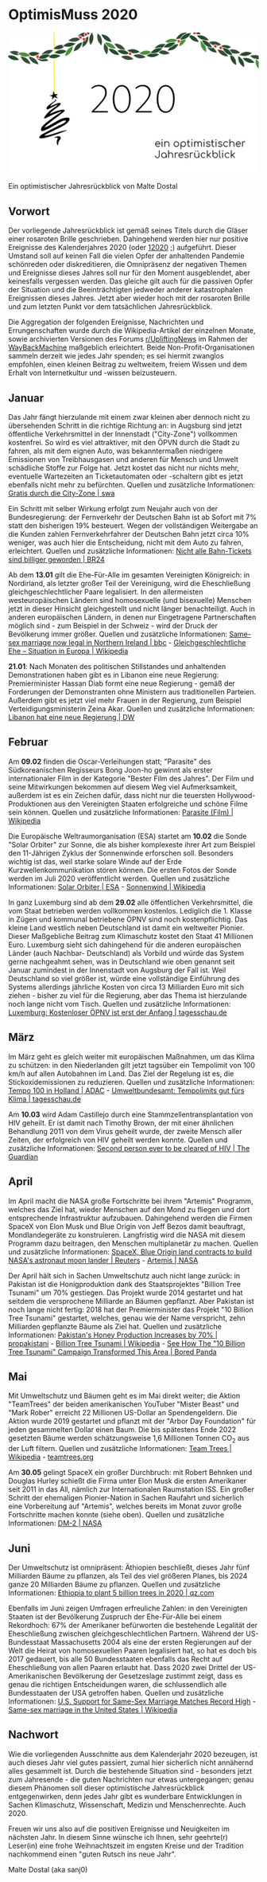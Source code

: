 # OptimisMuss 2020
![2020 - ein optimistischer Jahresrückblick](https://github.com/sanj0/OptimisMuss/blob/main/OptimisMuss2020_white_bg.png)

Ein optimistischer Jahresrückblick von Malte Dostal

## Vorwort

Der vorliegende Jahresrückblick ist gemäß seines Titels durch die Gläser einer rosaroten Brille geschrieben. Dahingehend werden hier nur positive Ereignisse des Kalenderjahres 2020 (oder [12020](https://de.wikipedia.org/wiki/Holozän-Kalender) ;) aufgeführt. Dieser Umstand soll auf keinen Fall die vielen Opfer der anhaltenden Pandemie schönreden oder diskreditieren, die Omnipräsenz der negativen Themen und Ereignisse dieses Jahres soll nur für den Moment ausgeblendet, aber keinesfalls vergessen werden. Das gleiche gilt auch für die passiven Opfer der Situation und die Beeinträchtigten jedweder anderer katastrophalen Ereignissen dieses Jahres. 
Jetzt aber wieder hoch mit der rosaroten Brille und zum letzten Punkt vor dem tatsächlichen Jahresrückblick.

Die Aggregation der folgenden Ereignisse, Nachrichten und Errungenschaften wurde durch die Wikipedia-Artikel der einzelnen Monate, sowie archivierten Versionen des Forums [r/UpliftingNews](https://www.reddit.com/r/UpliftingNews) im Rahmen der [WayBackMachine](https://archive.org/web/) maßgeblich erleichtert. Beide Non-Profit-Organisationen sammeln derzeit wie jedes Jahr spenden; es sei hiermit zwanglos empfohlen, einen kleinen Beitrag zu weltweitem, freiem Wissen und dem Erhalt von Internetkultur und -wissen beizusteuern.
 

## Januar

Das Jahr fängt hierzulande mit einem zwar kleinen aber dennoch nicht zu übersehenden Schritt in die richtige Richtung an: in Augsburg sind jetzt öffentliche Verkehrsmittel in der Innenstadt ("City-Zone") vollkommen kostenfrei. So wird es viel attraktiver, mit den ÖPVN durch die Stadt zu fahren, als mit dem eignen Auto, was bekanntermaßen niedrigere Emissionen von Treibhausgasen und anderen für Mensch und Umwelt schädliche Stoffe zur Folge hat. Jetzt kostet das nicht nur nichts mehr, eventuelle Wartezeiten an Ticketautomaten oder -schaltern gibt es jetzt ebenfalls nicht mehr zu befürchten. 
Quellen und zusätzliche Informationen: [Gratis durch die City-Zone | swa](https://www.sw-augsburg.de/magazin/detail/gratis-durch-die-city-zone/) 

Ein Schritt mit selber Wirkung erfolgt zum Neujahr auch von der Bundesregierung: der Fernverkehr der Deutschen Bahn ist ab Sofort mit 7% statt den bisherigen 19% besteuert. Wegen der vollständigen Weitergabe an die Kunden zahlen Fernverkehrfahrer der Deutschen Bahn jetzt circa 10% weniger, was auch hier die Entscheidung, nicht mit dem Auto zu fahren, erleichtert.
Quellen und zusätzliche Informationen: [Nicht alle Bahn-Tickets sind billiger geworden | BR24](https://www.br.de/nachrichten/deutschland-welt/nicht-alle-bahn-tickets-sind-billiger-geworden,Rmcg1SM)

Ab dem **13.01** gilt die Ehe-Für-Alle im gesamten Vereinigten Königreich: in Nordirland, als letzter großer Teil der Vereinigung, wird die Eheschließung gleichgeschlechtlicher Paare  legalisiert. In den allermeisten westeuropäischen Ländern sind homosexuelle (und bisexuelle) Menschen jetzt in dieser Hinsicht gleichgestellt und nicht länger benachteiligt. Auch in anderen europäischen Ländern, in denen nur Eingetragene Partnerschaften möglich sind - zum Beispiel in der Schweiz - wird der Druck der Bevölkerung immer größer.
Quellen und zusätzliche Informationen: [Same-sex marriage now legal in Northern Ireland | bbc](https://www.bbc.com/news/uk-northern-ireland-51086276) - [Gleichgeschlechtliche Ehe – Situation in Europa | Wikipedia ](https://de.wikipedia.org/wiki/Gleichgeschlechtliche_Ehe#Europa)

**21.01**: Nach Monaten des politischen Stillstandes und anhaltenden Demonstrationen haben gibt es in Libanon eine neue Regierung: Premierminister Hassan Diab formt eine neue Regierung - gemäß der Forderungen der Demonstranten ohne Ministern aus traditionellen Parteien. Außerdem gibt es jetzt viel mehr Frauen in der Regierung, zum Beispiel Verteidigungsministerin Zeina Akar.
Quellen und zusätzliche Informationen: [Libanon hat eine neue Regierung | DW](https://www.dw.com/de/libanon-hat-eine-neue-regierung/a-52102715)


## Februar

Am **09.02** finden die Oscar-Verleihungen statt; "Parasite" des Südkoreanischen Regisseurs Bong Joon-ho gewinnt als erster internationaler Film in der Kategorie "Bester Film des Jahres". Der Film und seine Mitwirkungen bekommen auf diesem Weg viel Aufmerksamkeit, außerdem ist es ein Zeichen dafür, dass nicht nur die teuersten Hollywood-Produktionen aus den Vereinigten Staaten erfolgreiche und schöne Filme sein können.
Quellen und zusätzliche Informationen: [Parasite (Film) | Wikipedia](https://de.wikipedia.org/wiki/Parasite_(Film))

Die Europäische Weltraumorganisation (ESA) startet am **10.02** die Sonde "Solar Orbiter" zur Sonne, die als bisher komplexeste ihrer Art zum Beispiel den 11-Jährigen Zyklus der Sonnenwinde erforschen soll. Besonders wichtig ist das, weil starke solare Winde auf der Erde Kurzwellenkommunikation stören können. Die ersten Fotos der Sonde werden im Juli 2020 veröffentlicht werden.
Quellen und zusätzliche Informationen: [Solar Orbiter | ESA](https://www.esa.int/Science_Exploration/Space_Science/Solar_Orbiter) - [Sonnenwind | Wikipedia](https://de.wikipedia.org/wiki/Sonnenwind#Auswirkungen)

In ganz Luxemburg sind ab dem **29.02** alle öffentlichen Verkehrsmittel, die vom Staat betrieben werden vollkommen kostenlos. Lediglich die 1. Klasse in Zügen und kommunal betriebene ÖPNV sind noch kostenpflichtig. Das kleine Land westlich neben Deutschland ist damit ein weltweiter Pionier. Dieser Maßgebliche Beitrag zum Klimaschutz kostet den Staat 41 Millionen Euro. Luxemburg sieht sich dahingehend für die anderen europäischen Länder (auch Nachbar- Deutschland) als Vorbild und würde das System gerne nachgeahmt sehen, was in Deutschland wie oben genannt seit Januar zumindest in der Innenstadt von Augsburg der Fall ist. Weil Deutschland so viel größer ist, würde eine vollständige Einführung des Systems allerdings jährliche Kosten von circa 13 Milliarden Euro mit sich ziehen - bisher zu viel für die Regierung, aber das Thema ist hierzulande noch lange nicht vom Tisch.
Quellen und zusätzliche Informationen: [Luxemburg: Kostenloser ÖPNV ist erst der Anfang | tagesschau.de](https://www.tagesschau.de/ausland/luxemburg-kostenloser-nahverkehr-101.html)


## März

Im März geht es gleich weiter mit europäischen Maßnahmen, um das Klima zu schützen: in den Niederlanden gilt jetzt tagsüber ein Tempolimit von 100 km/h auf allen Autobahnen im Land. Das Ziel der Regelung ist es, die Stickoxidemissionen zu reduzieren.
Quellen und zusätzliche Informationen: [Tempo 100 in Holland | ADAC](https://www.adac.de/verkehr/tempo-100-holland/) - [Umweltbundesamt: Tempolimits gut fürs Klima | tagesschau.de](https://www.tagesschau.de/inland/tempolimit-umweltamtbundes-studie-101.html) 

Am **10.03** wird Adam Castillejo durch eine Stammzellentransplantation von HIV geheilt. Er ist damit nach Timothy Brown, der mit einer ähnlichen Behandlung 2011 von dem Virus geheilt wurde, der zweite Mensch aller Zeiten, der erfolgreich von HIV geheilt werden konnte.
Quellen und zusätzliche Informationen: [Second person ever to be cleared of HIV | The Guardian](https://www.theguardian.com/science/2020/mar/09/second-person-cleared-hiv-adam-castillejo-reveals-identity)

## April

Im April macht die NASA große Fortschritte bei ihrem "Artemis" Programm, welches das Ziel hat, wieder Menschen auf den Mond zu fliegen und dort entsprechende Infrastruktur aufzubauen. Dahingehend werden die Firmen SpaceX von Elon Musk und Blue Origin von Jeff Bezos damit beauftragt, Mondlandegeräte zu konstruieren. Langfristig wird die NASA mit diesem Programm dazu beitragen, den Menschen multiplanetär zu machen.
Quellen und zusätzliche Informationen: [SpaceX, Blue Origin land contracts to build NASA's astronaut moon lander | Reuters](https://uk.reuters.com/article/us-space-exploration-nasa/musks-spacex-bezos-blue-origin-land-contracts-to-build-nasas-astronaut-moon-lander-idUKKBN22C3DI) - [Artemis | NASA](https://www.nasa.gov/specials/artemis/) 

Der April hält sich in Sachen Umweltschutz auch nicht lange zurück: in Pakistan ist die Honigproduktion dank des Staatsprojektes "Billion Tree Tsunami" um 70% gestiegen. Das Projekt wurde 2014 gestartet und hat seitdem die versprochene Milliarde an Bäumen gepflanzt. Aber Pakistan ist noch lange nicht fertig: 2018 hat der Premierminister das Projekt "10 Billion Tree Tsunami" gestartet, welches, genau wie der Name verspricht, zehn Milliarden gepflanzte Bäume als Ziel hat.
Quellen und zusätzliche Informationen: [Pakistan's Honey Production Increases by 70% | propakistani](https://web.archive.org/web/20200422145651/https://propakistani.pk/2020/04/20/pakistans-honey-production-increases-by-70-thanks-to-billion-tree-project/) - [Billion Tree Tsunami | Wikipedia](https://en.wikipedia.org/wiki/Billion_Tree_Tsunami) - [See How The "10 Billion Tree Tsunami"  Campaign Transformed This Area | Bored Panda](https://www.boredpanda.com/ten-billion-tree-tsunami-project-progress/?utm_source=google&utm_medium=organic&utm_campaign=organic)


## Mai

Mit Umweltschutz und Bäumen geht es im Mai direkt weiter; die Aktion "TeamTrees" der beiden amerikanischen YouTuber "Mister Beast" und "Mark Rober" erreicht 22 Millionen US-Dollar an Spendengeldern. Die Aktion wurde 2019 gestartet und pflanzt mit der "Arbor Day Foundation" für jeden gesammelten Dollar einen Baum. Die bis spätestens Ende 2022 gesetzten Bäume werden schätzungsweise 1,6 Millionen Tonnen CO<sub>2</sub> aus der Luft filtern.
Quellen und zusätzliche Informationen: [Team Trees | Wikipedia](https://de.wikipedia.org/wiki/Team_Trees) - [teamtrees.org](https://teamtrees.org)

Am **30.05** gelingt SpaceX ein großer Durchbruch: mit Robert Behnken und Douglas Hurley schießt die Firma unter Elon Musk die ersten Amerikaner seit 2011 in das All, nämlich zur Internationalen Raumstation ISS. Ein großer Schritt der ehemaligen Pionier-Nation in Sachen Raufahrt und sicherlich eine Vorbereitung auf "Artemis", welches bereits im Monat zuvor große Fortschritte machen konnte (siehe oben).
Quellen und zusätzliche Informationen: [DM-2 | NASA](https://www.nasa.gov/specials/dm2/)


## Juni

Der Umweltschutz ist omnipräsent: Äthiopien beschließt, dieses Jahr fünf Milliarden Bäume zu pflanzen, als Teil des viel größeren Planes, bis 2024 ganze 20 Milliarden Bäume zu pflanzen.
Quellen und zusätzliche Informationen: [Ethiopia to plant 5 billion trees in 2020 | qz.com](https://web.archive.org/web/20200610192642/https://qz.com/africa/1866532/ethiopia-to-plant-5-billion-trees-in-2020-to-beat-climate-change/)

Ebenfalls im Juni zeigen Umfragen erfreuliche Zahlen: in den Vereinigten Staaten ist der Bevölkerung Zuspruch der Ehe-Für-Alle bei einem Rekordhoch: 67% der Amerikaner befürworten die bestehende Legalität der Eheschließung zwischen gleichgeschlechtlichen Partnern. Während der US-Bundesstaat Massachusetts 2004 als eine der ersten Regierungen auf der Welt die Heirat von homosexuellen Paaren legalisiert hat, so hat es doch bis 2017 gedauert, bis alle 50 Bundesstaaten ebenfalls das Recht auf Eheschließung von allen Paaren erlaubt hat. Dass 2020 zwei Drittel der US-Amerikanischen Bevölkerung der Gesetzeslage zustimmt zeigt, dass es genau die richtigen Entscheidungen waren, die schlussendlich alle Bundesstaaten der USA getroffen haben.
Quellen und zusätzliche Informationen: [U.S. Support for Same-Sex Marriage Matches Record High](https://news.gallup.com/poll/311672/support-sex-marriage-matches-record-high.aspx) - [Same-sex marriage in the United States | Wikipedia](https://en.wikipedia.org/wiki/Same-sex_marriage_in_the_United_States)

## Nachwort

Wie die vorliegenden Ausschnitte aus dem Kalenderjahr 2020 bezeugen, ist auch dieses Jahr viel gutes passiert, zumal hier sicherlich nicht annähernd alles gesammelt ist. Durch die bestehende Situation sind - besonders jetzt zum Jahresende - die guten Nachrichten nur etwas untergegangen; genau diesem Phänomen soll dieser optimistische Jahresrückblick entgegenwirken, denn jedes Jahr gibt es wunderbare Entwicklungen in Sachen Klimaschutz, Wissenschaft, Medizin und Menschenrechte. Auch 2020.

Freuen wir uns also auf die positiven Ereignisse und Neuigkeiten im nächsten Jahr.
In diesem Sinne wünsche ich Ihnen, sehr geehrte(r) Leser(in) eine frohe Weihnachtszeit im engsten Kreise und der Tradition nachkommend einen "guten Rutsch ins neue Jahr".

Malte Dostal (aka sanj0)

